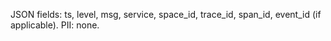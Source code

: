 JSON fields: ts, level, msg, service, space_id, trace_id, span_id, event_id (if applicable).
PII: none.
